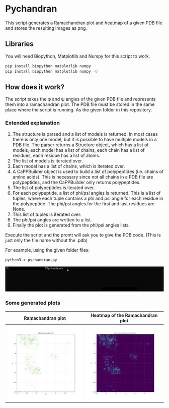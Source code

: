 # Pychandran

This script generates a Ramachandran plot and heatmap of a given PDB file and stores the resulting images as png.

## Libraries
You will need Biopython, Matplotlib and Numpy for this script to work.

```bash
pip install biopython matplotlib numpy
pip install biopython matplotlib numpy -U
```

## How does it work?
The script takes the φ and ψ angles of the given PDB file and represents them into a ramachandran plot.
The PDB file must be stored in the same place where the script is running. As the given folder in this repository.

### Extended explanation

1. The structure is parsed and a list of models is returned. In most cases there is only one model, but it is possible to have multiple models in a PDB file.
   The parser returns a Structure object, which has a list of models, each model has a list of chains, each chain has a list of residues, each residue has a list of atoms.
2. The list of models is iterated over.
3. Each model has a list of chains, which is iterated over.
4. A CaPPBuilder object is used to build a list of polypeptides (i.e. chains of amino acids). This is necessary since not all chains in a PDB file are polypeptides, and the CaPPBuilder only returns polypeptides.
5. The list of polypeptides is iterated over.
6. For each polypeptide, a list of phi/psi angles is returned. This is a list of tuples, where each tuple contains a phi and psi angle for each residue in the polypeptide. The phi/psi angles for the first and last residues are None.
7. This list of tuples is iterated over.
8. The phi/psi angles are written to a list. 
9. Finally the plot is generated from the phi/psi angles lists.

Execute the script and the promt will ask you to give the PDB code. (This is just only the file name without the .pdb)

For example, using the given folder files:
```bash
python3.x pychandran.py
```
![Alt Text](https://github.com/XavierUPF/Pychandran/blob/main/Pychandran/terminalexample.gif)


### Some generated plots

Ramachandran plot          |  Heatmap of the Ramachandran plot
:-------------------------:|:-------------------------:
![](https://github.com/XavierUPF/Pychandran/blob/main/Pychandran/2dkt_ramachandran.png)  |  ![](https://github.com/XavierUPF/Pychandran/blob/main/Pychandran/2dkt_heatmap_ramachandran.png)
